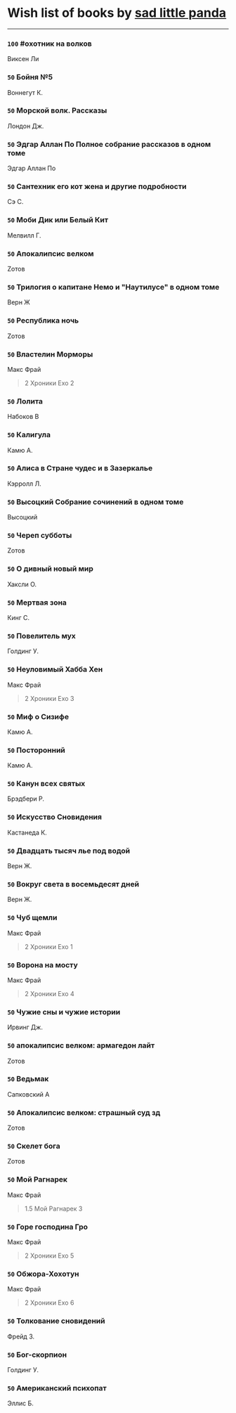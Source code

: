 # Wish list of books by [sad little panda](https://www.facebook.com/app_scoped_user_id/1882525281990290/)
---

### `100` #охотник на волков
Виксен Ли

### `50` Бойня №5
Воннегут К.

### `50` Морской волк. Рассказы
Лондон Дж.

### `50` Эдгар Аллан По Полное собрание рассказов в одном томе
Эдгар Аллан По

### `50` Сантехник его кот жена и другие подробности
Сэ С.

### `50` Моби Дик или Белый Кит
Мелвилл Г.

### `50` Апокалипсис велком
Zотов

### `50` Трилогия о капитане Немо и "Наутилусе" в одном томе
Верн Ж

### `50` Республика ночь
Zотов

### `50` Властелин Морморы
Макс Фрай
> 2 Хроники Ехо 2

### `50` Лолита
Набоков В

### `50` Калигула
Камю А.

### `50` Алиса в Стране чудес и в Зазеркалье
Кэрролл Л.

### `50` Высоцкий Собрание сочинений в одном томе
Высоцкий

### `50` Череп субботы
Zотов

### `50` О дивный новый мир
Хаксли О.

### `50` Мертвая зона
Кинг С.

### `50` Повелитель мух
Голдинг У.

### `50` Неуловимый Хабба Хен
Макс Фрай
> 2 Хроники Ехо 3

### `50` Миф о Сизифе
Камю А.

### `50` Посторонний
Камю А.

### `50` Канун всех святых
Брэдбери Р.

### `50` Искусство Сновидения
Кастанеда К.

### `50` Двадцать тысяч лье под водой
Верн Ж.

### `50` Вокруг света в восемьдесят дней
Верн Ж.

### `50` Чуб щемли
Макс Фрай
> 2 Хроники Ехо 1

### `50` Ворона на мосту
Макс Фрай
> 2 Хроники Ехо 4

### `50` Чужие сны и чужие истории
Ирвинг Дж.

### `50` апокалипсис велком: армагедон лайт
Zотов

### `50` Ведьмак
Сапковский А

### `50` Апокалипсис велком: страшный суд зд
Zотов

### `50` Скелет бога
Zотов

### `50` Мой Рагнарек
Макс Фрай
> 1.5 Мой Рагнарек 3

### `50` Горе господина Гро
Макс Фрай
> 2 Хроники Ехо 5

### `50` Обжора-Хохотун
Макс Фрай
> 2 Хроники Ехо 6

### `50` Толкование сновидений
Фрейд З.

### `50` Бог-скорпион
Голдинг У.

### `50` Американский психопат
Эллис Б.

